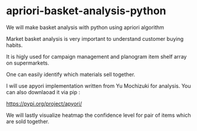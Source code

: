 # apriori-basket-analysis-python
We will make basket analysis with python using apriori algorithm

Market basket analysis is very important to understand customer buying habits. 

It is higly used for campaign management and planogram item shelf array on supermarkets.

One can easily identify which materials sell together.

I will use apyori implementation written from  Yu Mochizuki for analysis. You can also downlaoad it via pip :

https://pypi.org/project/apyori/

We will lastly visualize heatmap the confidence level for pair of items which are sold together.

